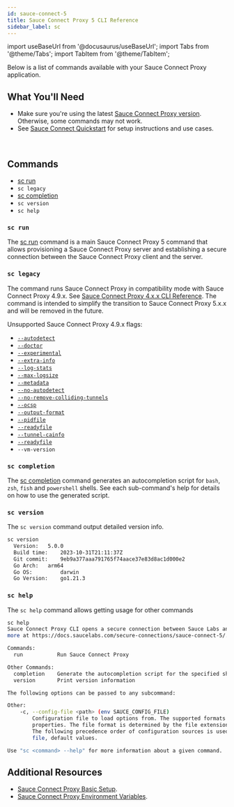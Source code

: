 ```yaml
---
id: sauce-connect-5
title: Sauce Connect Proxy 5 CLI Reference
sidebar_label: sc
---
```


import useBaseUrl from '@docusaurus/useBaseUrl';
import Tabs from '@theme/Tabs';
import TabItem from '@theme/TabItem';

Below is a list of commands available with your Sauce Connect Proxy application.

## What You'll Need

- Make sure you're using the latest [Sauce Connect Proxy version](/secure-connections/sauce-connect-5/installation/). Otherwise, some commands may not work.
- See [Sauce Connect Quickstart](/secure-connections/sauce-connect-5/quickstart/) for setup instructions and use cases.

<br/>

## Commands

- [sc run](/dev/cli/sauce-connect-5/run/)
- `sc legacy`
- [sc completion](/dev/cli/sauce-connect-5/completion/)
- `sc version`
- `sc help`

### `sc run`

The [sc run](/dev/cli/sauce-connect-5/run/) command is a main Sauce Connect Proxy 5 command that allows provisioning a Sauce Connect Proxy server and establishing a secure connection between the Sauce Connect Proxy client and the server.

### `sc legacy`

The command runs Sauce Connect Proxy in compatibility mode with Sauce Connect Proxy 4.9.x. See [Sauce Connect Proxy 4.x.x CLI Reference](/dev/cli/sauce-connect-proxy). The command is intended to simplify the transition to Sauce Connect Proxy 5.x.x and will be removed in the future.

Unsupported Sauce Connect Proxy 4.9.x flags:

- [`--autodetect`](/dev/cli/sauce-connect-proxy/#--autodetect)
- [`--doctor`](/dev/cli/sauce-connect-proxy/#--doctor)
- [`--experimental`](/dev/cli/sauce-connect-proxy/#--experimental)
- [`--extra-info`](/dev/cli/sauce-connect-proxy/#--extra-info)
- [`--log-stats`](/dev/cli/sauce-connect-proxy/#--log-stats)
- [`--max-logsize`](/dev/cli/sauce-connect-proxy/#--max-logsize)
- [`--metadata`](/dev/cli/sauce-connect-proxy/#--metadata)
- [`--no-autodetect`](/dev/cli/sauce-connect-proxy/#--no-autodetect)
- [`--no-remove-colliding-tunnels`](/dev/cli/sauce-connect-proxy/#--no-remove-colliding-tunnels)
- [`--ocsp`](/dev/cli/sauce-connect-proxy/#--ocsp)
- [`--output-format`](/dev/cli/sauce-connect-proxy/#--output-format)
- [`--pidfile`](/dev/cli/sauce-connect-proxy/#--pidfile)
- [`--readyfile`](/dev/cli/sauce-connect-proxy/#--readyfile)
- [`--tunnel-cainfo`](/dev/cli/sauce-connect-proxy/#--tunnel-cainfo)
- [`--readyfile`](/dev/cli/sauce-connect-proxy/#--readyfile)
- `--vm-version`

### `sc completion`

The [sc completion](/dev/cli/sauce-connect-5/completion/) command generates an autocompletion script for `bash`, `zsh`, `fish` and `powershell` shells. See each sub-command's help for details on how to use the generated script.

### `sc version`

The `sc version` command output detailed version info.

```bash
sc version
  Version:	 5.0.0
  Build time:	 2023-10-31T21:11:37Z
  Git commit:	 9eb9a377aaa791765f74aace37e83d8ac1d000e2
  Go Arch:	 arm64
  Go OS:		 darwin
  Go Version:	 go1.21.3
```

### `sc help`

The `sc help` command allows getting usage for other commands

```bash
sc help
Sauce Connect Proxy CLI opens a secure connection between Sauce Labs and a locally hosted applications. You can learn
more at https://docs.saucelabs.com/secure-connections/sauce-connect-5/.

Commands:
  run           Run Sauce Connect Proxy

Other Commands:
  completion    Generate the autocompletion script for the specified shell
  version       Print version information

The following options can be passed to any subcommand:

Other:
    -c, --config-file <path> (env SAUCE_CONFIG_FILE)
        Configuration file to load options from. The supported formats are: JSON, YAML, TOML, HCL, and Java
        properties. The file format is determined by the file extension, if not specified the default format is YAML.
        The following precedence order of configuration sources is used: command flags, environment variables, config
        file, default values.

Use "sc <command> --help" for more information about a given command.
```

## Additional Resources

- [Sauce Connect Proxy Basic Setup](/secure-connections/sauce-connect-5/installation/).
- [Sauce Connect Proxy Environment Variables](/secure-connections/sauce-connect-5/operation/configuration/#environment-variables/).
